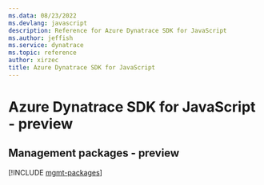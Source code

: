 ```yaml
---
ms.data: 08/23/2022
ms.devlang: javascript
description: Reference for Azure Dynatrace SDK for JavaScript
ms.author: jeffish
ms.service: dynatrace
ms.topic: reference
author: xirzec
title: Azure Dynatrace SDK for JavaScript
---
```

# Azure Dynatrace SDK for JavaScript - preview

## Management packages - preview
[!INCLUDE [mgmt-packages](dynatrace-mgmt-index.md)]
